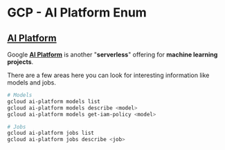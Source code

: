 # GCP - AI Platform Enum

## [AI Platform](https://cloud.google.com/sdk/gcloud/reference/ai-platform/) [](#reviewing-ai-platform-configurations)

Google [**AI Platform**](https://cloud.google.com/ai-platform/) is another "**serverless**" offering for **machine learning projects**.

There are a few areas here you can look for interesting information like models and jobs.

```bash
# Models
gcloud ai-platform models list
gcloud ai-platform models describe <model>
gcloud ai-platform models get-iam-policy <model>

# Jobs
gcloud ai-platform jobs list
gcloud ai-platform jobs describe <job>
```

